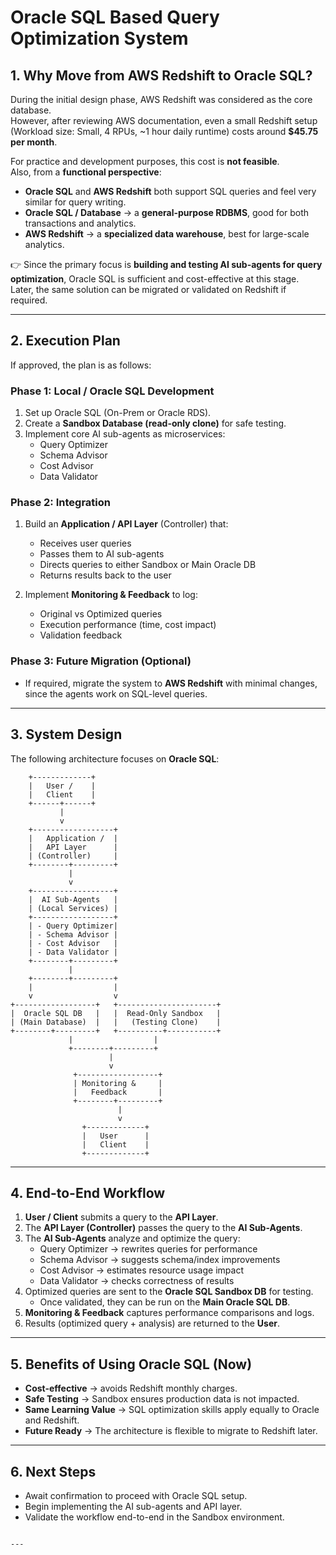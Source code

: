 # Oracle SQL Based Query Optimization System

## 1. Why Move from AWS Redshift to Oracle SQL?

During the initial design phase, AWS Redshift was considered as the core database.  
However, after reviewing AWS documentation, even a small Redshift setup (Workload size: Small, 4 RPUs, ~1 hour daily runtime) costs around **$45.75 per month**.  

For practice and development purposes, this cost is **not feasible**.  
Also, from a **functional perspective**:

- **Oracle SQL** and **AWS Redshift** both support SQL queries and feel very similar for query writing.  
- **Oracle SQL / Database** → a **general-purpose RDBMS**, good for both transactions and analytics.  
- **AWS Redshift** → a **specialized data warehouse**, best for large-scale analytics.  

👉 Since the primary focus is **building and testing AI sub-agents for query optimization**, Oracle SQL is sufficient and cost-effective at this stage.  
Later, the same solution can be migrated or validated on Redshift if required.

---

## 2. Execution Plan

If approved, the plan is as follows:

### Phase 1: Local / Oracle SQL Development
1. Set up Oracle SQL (On-Prem or Oracle RDS).  
2. Create a **Sandbox Database (read-only clone)** for safe testing.  
3. Implement core AI sub-agents as microservices:  
   - Query Optimizer  
   - Schema Advisor  
   - Cost Advisor  
   - Data Validator  

### Phase 2: Integration
1. Build an **Application / API Layer** (Controller) that:  
   - Receives user queries  
   - Passes them to AI sub-agents  
   - Directs queries to either Sandbox or Main Oracle DB  
   - Returns results back to the user  

2. Implement **Monitoring & Feedback** to log:  
   - Original vs Optimized queries  
   - Execution performance (time, cost impact)  
   - Validation feedback  

### Phase 3: Future Migration (Optional)
- If required, migrate the system to **AWS Redshift** with minimal changes, since the agents work on SQL-level queries.

---

## 3. System Design
The following architecture focuses on **Oracle SQL**:
```
    +-------------+
    |   User /    |
    |   Client    |
    +------+------+ 
           |
           v
    +------------------+
    |   Application /  |
    |   API Layer      |
    | (Controller)     |
    +--------+---------+
             |
             v
    +------------------+
    |  AI Sub-Agents   |
    | (Local Services) |
    +------------------+
    | - Query Optimizer|
    | - Schema Advisor |
    | - Cost Advisor   |
    | - Data Validator |
    +--------+---------+
             |
    +--------+---------+
    |                  |
    v                  v
+------------------+   +----------------------+
|  Oracle SQL DB   |   |  Read-Only Sandbox   |
| (Main Database)  |   |   (Testing Clone)    |
+--------+---------+   +----------+-----------+
             |                  |
             +--------+---------+
                      |
                      v
              +------------------+
              | Monitoring &     |
              |   Feedback       |
              +--------+---------+
                        |
                        v
                +-------------+
                |   User      |
                |   Client    |
                +-------------+

```

---

## 4. End-to-End Workflow

1. **User / Client** submits a query to the **API Layer**.  
2. The **API Layer (Controller)** passes the query to the **AI Sub-Agents**.  
3. The **AI Sub-Agents** analyze and optimize the query:  
   - Query Optimizer → rewrites queries for performance  
   - Schema Advisor → suggests schema/index improvements  
   - Cost Advisor → estimates resource usage impact  
   - Data Validator → checks correctness of results  
4. Optimized queries are sent to the **Oracle SQL Sandbox DB** for testing.  
   - Once validated, they can be run on the **Main Oracle SQL DB**.  
5. **Monitoring & Feedback** captures performance comparisons and logs.  
6. Results (optimized query + analysis) are returned to the **User**.  

---

## 5. Benefits of Using Oracle SQL (Now)

- **Cost-effective** → avoids Redshift monthly charges.  
- **Safe Testing** → Sandbox ensures production data is not impacted.  
- **Same Learning Value** → SQL optimization skills apply equally to Oracle and Redshift.  
- **Future Ready** → The architecture is flexible to migrate to Redshift later.  

---

## 6. Next Steps

- Await confirmation to proceed with Oracle SQL setup.  
- Begin implementing the AI sub-agents and API layer.  
- Validate the workflow end-to-end in the Sandbox environment.  
```

---

